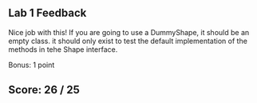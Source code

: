 ## Lab 1 Feedback

Nice job with this! If you are going to use a DummyShape, it should be an empty class. it should only exist to test the default implementation of the methods in tehe Shape interface.

Bonus: 1 point

## Score: 26 / 25

